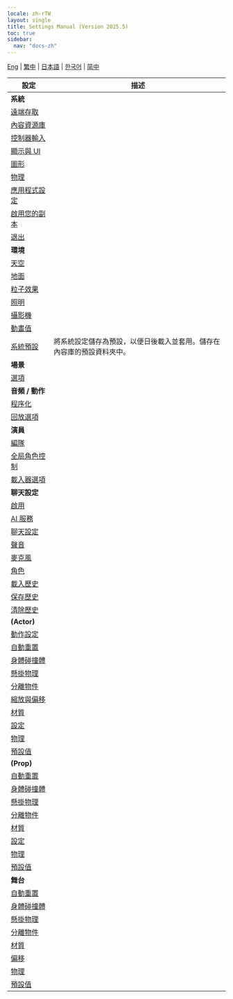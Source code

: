 ```yaml
---
locale: zh-rTW
layout: single
title: Settings Manual (Version 2025.5)
toc: true
sidebar:
  nav: "docs-zh"
---
```


[Eng](/dancexr/menu/2025.5/menu) | [繁中](/tw/dancexr/menu/2025.5/menu) | [日本語](/jp/dancexr/menu/2025.5/menu) | [한국어](/kr/dancexr/menu/2025.5/menu) | [简中](/zh/dancexr/menu/2025.5/menu)

| 設定 | 描述 |
| --- | --- |
| **系統** |  |
| [遠端存取](system/remote_access) |  | 
| [內容資源庫](system/library) |  | 
| [控制器輸入](system/input_settings) |  | 
| [顯示與 UI](system/screen) |  | 
| [圖形](system/graphics) |  | 
| [物理](system/physics) |  | 
| [應用程式設定](system/application_settings) |  | 
| [啟用您的副本](system/authenticate) |  | 
| [退出](system/exit) |  | 
| **環境** |  |
| [天空](scene/sky) |  | 
| [地面](scene/ground) |  | 
| [粒子效果](scene/particles) |  | 
| [照明](scene/lighting) |  | 
| [攝影機](scene/cameras) |  | 
| [動畫值](scene/auto_updates) |  | 
| [系統預設](scene/system_presets) | 將系統設定儲存為預設，以便日後載入並套用。儲存在內容庫的預設資料夾中。 | 
| **場景** |  |
| [選項](stage/scene) |  | 
| **音頻 / 動作** |  |
| [程序化](motion/procedural) |  | 
| [回放選項](motion/motion_loader) |  | 
| **演員** |  |
| [編隊](actors/formation) |  | 
| [全局角色控制](actors/global_actor_control) |  | 
| [載入器選項](actors/loader_options) |  | 
| **聊天設定** |  |
| [啟用](chat/enabled) |  | 
| [AI 服務](chat/ai_service) |  | 
| [聊天設定](chat/chat_settings) |  | 
| [聲音](chat/voice) |  | 
| [麥克風](chat/microphone) |  | 
| [角色](chat/characters) |  | 
| [載入歷史](chat/load_history) |  | 
| [保存歷史](chat/save_history) |  | 
| [清除歷史](chat/clear_history) |  | 
| **(Actor)** |  |
| [動作設定](actor/actor_motion) |  | 
| [自動重置](actor/auto_reset) |  | 
| [身體碰撞體](actor/body_colliders) |  | 
| [懸掛物理](actor/cloth_physics) |  | 
| [分離物件](actor/detach_object) |  | 
| [縮放與偏移](actor/scale_n_offset) |  | 
| [材質](actor/materials) |  | 
| [設定](actor/all_settings) |  | 
| [物理](actor/physics_settings) |  | 
| [預設值](actor/actor_presets) |  | 
| **(Prop)** |  |
| [自動重置](prop/auto_reset) |  | 
| [身體碰撞體](prop/body_colliders) |  | 
| [懸掛物理](prop/cloth_physics) |  | 
| [分離物件](prop/detach_object) |  | 
| [材質](prop/materials) |  | 
| [設定](prop/settings) |  | 
| [物理](prop/model_physics) |  | 
| [預設值](prop/actor_presets) |  | 
| **舞台** |  |
| [自動重置](stage/auto_reset) |  | 
| [身體碰撞體](stage/body_colliders) |  | 
| [懸掛物理](stage/cloth_physics) |  | 
| [分離物件](stage/detach_object) |  | 
| [材質](stage/materials) |  | 
| [偏移](stage/offset) |  | 
| [物理](stage/model_physics) |  | 
| [預設值](stage/actor_presets) |  | 

